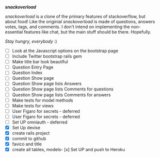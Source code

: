 ***snackoverload***

*snackoverload* is a clone of the primary features of stackoverflow, 
but about food! Like the originial *snackoverload* is made of questions, answers
votes, tags, and comments. I don't intend on implementing the non-essential 
features like chat, but the main stuff should be there. Hopefully. 

_Stay hungry, everybody_ :)

- [ ] Look at the Javascript options on the bootstrap page
- [ ] Include Twitter bootstrap rails gem
- [ ] Make title bar look beautiful
- [ ] Question Entry Page
- [ ] Question Index
- [ ] Question Show page
- [ ] Question Show page lists Answers
- [ ] Question Show page lists Comments for questions
- [ ] Question Show page lists Comments for answers
- [ ] Make tests for model methods
- [ ] Make tests for views
- [ ] User Figaro for secrets - deferred
- [ ] User Figaro for secrets - deferred
- [ ] Set UP omniauth - deferred
- [x] Set Up devise
- [x] create rails project
- [x] commit to github
- [x] favico and title
- [x] create all tables, models- [x] Set UP and push to Heroku